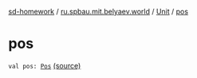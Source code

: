 [sd-homework](../../index.md) / [ru.spbau.mit.belyaev.world](../index.md) / [Unit](index.md) / [pos](.)

# pos

`val pos: `[`Pos`](../-pos/index.md) [(source)](https://github.com/StasBel/sd-homework/blob/Roguelike/src/main/kotlin/ru/spbau/mit/belyaev/world/Unit.kt#L7)